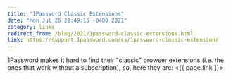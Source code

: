 ```yaml
---
title: "1Password Classic Extensions"
date: "Mon Jul 26 22:49:15 -0400 2021"
category: links
redirect_from: /blog/2021/1password-classic-extensions.html
link: https://support.1password.com/cs/1password-classic-extension/
---
```


1Password makes it hard to find their "classic" browser extensions (i.e. the
ones that work without a subscription), so, here they are:
<{{ page.link }}>
